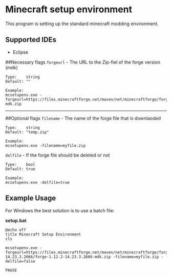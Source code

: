 # Minecraft setup environment
This program is setting up the standard minecraft modding environment.

## Supported IDEs
* Eclipse

##Necessary flags
`forgeurl` - The URL to the Zip-fiel of the forge version (mdk)
```
Type:    string
Default: ""   

Example:
mcsetupenv.exe -forgeurl=https://files.minecraftforge.net/maven/net/minecraftforge/forge/[...]-mdk.zip
```
---
##Optional flags
`filename` - The name of the forge file that is downlaoded
```
Type:    string
Default: "temp.zip"   

Example:
mcsetupenv.exe -filename=myfile.zip
```

`delfile` - If the forge file should be deleted or not
```
Type:    bool
Default: true   

Example:
mcsetupenv.exe -delfile=true
```

## Example Usage
For Windows the best solution is to use a batch file:

**setup.bat**
```
@echo off
title Minecraft Setup Environment
cls

mcsetupenv.exe -forgeurl=https://files.minecraftforge.net/maven/net/minecraftforge/forge/1.12.2-14.23.3.2666/forge-1.12.2-14.23.3.2666-mdk.zip -filename=myfile.zip -delfile=false

PAUSE
```